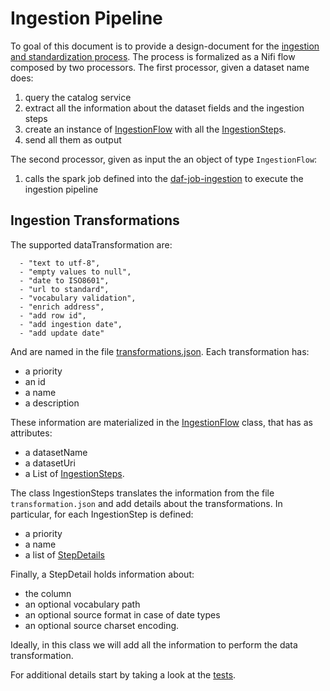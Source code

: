 # Ingestion Pipeline

To goal of this document is to provide a design-document for the [ingestion and standardization process](https://daf-docs.readthedocs.io/en/latest/datamgmt/dataset_conventions.html#ingestion-pipeline-steps).
The process is formalized as a Nifi flow composed by two processors.
The first processor, given a dataset name does:

1. query the catalog service
2. extract all the information about the dataset fields and the ingestion steps
3. create an instance of [IngestionFlow]() with all the [IngestionStep]()s.
4. send all them as output

The second processor, given as input the an object of type `IngestionFlow`:
1. calls the spark job defined into the [daf-job-ingestion](https://github.com/teamdigitale/daf-job-ingestion) to execute the ingestion pipeline

## Ingestion Transformations

The supported dataTransformation are:

      - "text to utf-8",
      - "empty values to null",
      - "date to ISO8601",
      - "url to standard",
      - "vocabulary validation",
      - "enrich address",
      - "add row id",
      - "add ingestion date",
      - "add update date"
      
And are named in the file [transformations.json](./transformations.json).
Each transformation has:

- a priority
- an id
- a name
- a description

These information are materialized in the [IngestionFlow](./src/main/java/it/gov/daf/nifi/processors/models/IngestionFlow.java) class, that has
as attributes:
- a datasetName
- a datasetUri
- a List of [IngestionSteps](./src/main/java/it/gov/daf/nifi/processors/models/IngestionStep.java).

The class IngestionSteps translates the information from the file `transformation.json` and add details about the transformations.
In particular, for each IngestionStep is defined:
- a priority
- a name
- a list of [StepDetails](./src/main/java/it/gov/daf/nifi/processors/models/StepDetail.java)

Finally, a StepDetail holds information about:

- the column
- an optional vocabulary path
- an optional source format in case of date types
- an optional source charset encoding.

Ideally, in this class we will add all the information to perform the data transformation.

For additional details start by taking a look at the [tests](./src/test/java/it/gov/daf/nifi/TestPreStandardization.java).
